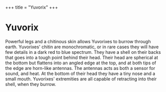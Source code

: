+++
title = "Yuvorix"
+++

# Yuvorix

Powerful legs and a chitinous skin allows Yuvorixes to burrow through earth. Yuvorixes' chitin are monochromatic, or in
rare cases they will have few details in a dark red to blue spectrum. They have a shell on their backs that goes into a
tough point behind their head. Their head are spherical at the bottom but flattens into an angled edge at the top, and
at both tips of the edge are horn-like antennas. The antennas acts as both a sensor for sound, and heat. At the bottom
of their head they have a tiny nose and a small mouth. Yuvorixes' extremities are all capable of retracting into their
shell, when they burrow.
